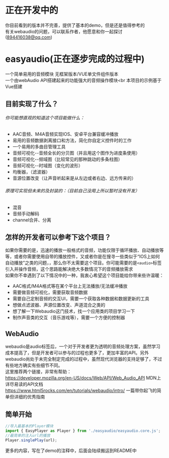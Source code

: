 # 正在开发中的
你目前看到的版本并不完善，提供了基本的demo，但是还是值得参考的<br>
有关webaudio的问题，可以联系作者，他愿意和你一起探讨(894416038@qq.com)

# easyaudio(正在逐步完成的过程中)
一个简单易用的音频模块 无框架版本/VUE单文件组件版本<br>
一个由webAudio API搭建起来的功能强大的音频操作模块<br
本项目的示例基于Vue搭建

## 目前实现了什么？
###### 你可能想直观的知道这个项目能做什么：
* AAC音频、M4A音频实现IOS、安卓平台兼容缓冲播放
* 易用的音频数据剥离接口和方法，简化你自定义控件时的工作
* 一个易用的多曲目管理工具
* 音频可视化--音频全长的分贝图（并且用这个图作为进度条使用）
* 音频可视化--频域图（比较常见的那种跳动的多条柱图）
* 音频可视化--时域图（变化的波形）
* 均衡器，（滤波器）
* 音源位置改变（让声音听起来是从左边或者右边、远方传来的）<br>
###### 原理可实现但未来的及封装的：（目前自己没用上所以暂时没有开发）
* 混音
* 音频手动解码
* channel合并、分离

## 怎样的开发者可以参考下这个项目？
如果你需要的是，迅速的播放一般格式的音频，功能仅限于循环播放、自动播放等等，或者你需要使用自带的播放控件，又或者你是在搜寻一些类似于“IOS上如何自动播放”之类的问题，，那么你不太需要这个项目。你可能需要的是`<audio>`标签引入并操作音频，这个思路能解决绝大多数情况下的音频播放需求<br>
如果你不幸遇到了以下情况中的一种，我衷心希望这个项目能给你带来些许温暖：
* AAC格式/M4A格式等在某个平台上无法播放/无法缓冲播放
* 需要做音频可视化，需要获取音频数据
* 需要自己定制音频的交互UI，需要一个获取各种数据和数据更新的工具
* 想做点滤波器、声源位置改变、声道混合之类的
* 想了解一下Webaudio这门技术，找一个应用类的项目学习一下
* 制作声音类的交互（音乐游戏等），需要一个方便的控制器

## WebAudio
webaudio是audio标签后，一个对于开发者更为透明的音频处理方案，虽然学习成本提高了，但是开发者可以参与的过程也更多了，更加丰富的API。另外webaudio尚处于未完全制定完成的过程中，虽然现代浏览器的支持足够了，不过有些地方确实有些细节不同。<br>
这里推荐两个链接，非常有帮助：<br>
https://developer.mozilla.org/en-US/docs/Web/API/Web_Audio_API  MDN上详尽易读的API文档<br>
https://www.html5rocks.com/en/tutorials/webaudio/intro/  一篇带你起飞的简单但详细的优秀指南

## 简单开始
```javascript
//导入最基本的Player模块
import { EasyPlayer as Player } from './easyaudio/easyaudio.core.js';
//最简单的注入url的播放
Player.singlePlay(url);
```
更多的内容，写在了demo的注释中，后面会陆续搬运到README中

